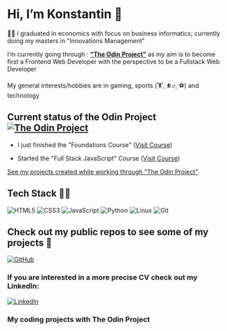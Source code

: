 # Hi, I’m Konstantin 👋

🧑‍🎓 I graduated in economics with focus on business informatics; currently doing my masters in "Innovations Management"

I’m currently going through : **["The Odin Project"](https://www.theodinproject.com/)** as my aim is to become first a Frontend Web Developer with the perspective to be a Fullstack Web Developer

My general interests/hobbies are in gaming, sports (🏋️, ⛹️‍♂️, ⚽) and technology

## Current status of the Odin Project  [![The Odin Project](https://img.shields.io/badge/The%20Odin%20Project-A9792B?logo=theodinproject&logoColor=fff)](#)

- I just finished the "Foundations Course" ([Visit Course](https://www.theodinproject.com/paths/foundations/courses/foundations))

- Started the "Full Stack JavaScript" Course ([Visit Course](https://www.theodinproject.com/paths/full-stack-javascript))

[See my projects created while working through "The Odin Project"](#my-coding-projects-with-the-odin-project)

## Tech Stack 👨‍💻

![HTML5](https://img.shields.io/badge/html5-%23E34F26.svg?style=for-the-badge&logo=html5&logoColor=white)
![CSS3](https://img.shields.io/badge/css3-%231572B6.svg?style=for-the-badge&logo=css3&logoColor=white)
![JavaScript](https://img.shields.io/badge/javascript-%23323330.svg?style=for-the-badge&logo=javascript&logoColor=%23F7DF1E)
![Python](https://img.shields.io/badge/python-3670A0?style=for-the-badge&logo=python&logoColor=ffdd54)
![Linux](https://img.shields.io/badge/Linux-FCC624?style=for-the-badge&logo=linux&logoColor=black)
![Git](https://img.shields.io/badge/git-%23F05033.svg?style=for-the-badge&logo=git&logoColor=white)

## Check out my public repos to see some of my projects :file_folder:

[![GitHub](https://img.shields.io/badge/github-%23121011.svg?style=for-the-badge&logo=github&logoColor=white)](https://github.com/scuddi?tab=repositories)

### If you are interested in a more precise CV check out my LinkedIn:

[![LinkedIn](https://img.shields.io/badge/linkedin-%230077B5.svg?style=for-the-badge&logo=linkedin&logoColor=white)](https://www.linkedin.com/in/konstantin-strupp-1bb2a61b9/)

### My coding projects with The Odin Project



<!---
scuddi/scuddi is a ✨ special ✨ repository because its `README.md` (this file) appears on your GitHub profile.
You can click the Preview link to take a look at your changes.
--->
